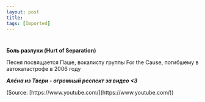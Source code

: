 ```yaml
---
layout: post
title: 
tags: [Imported]
---
```

# 

**Боль разлуки (Hurt of Separation)**

Песня посвящается Паше, вокалисту группы For the Cause, погибшему в автокатастрофе в 2006 году

**_Алёна из Твери - огромный респект за видео <3_**

<div class="attribution">(<span>Source:</span> [https://www.youtube.com/](https://www.youtube.com/))</div>